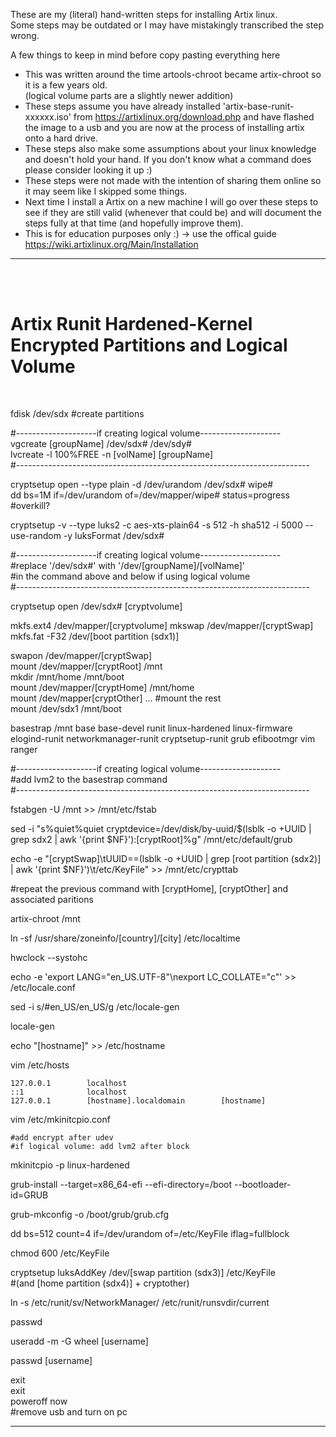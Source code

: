These are my (literal) hand-written steps for installing Artix linux. <br>
Some steps may be outdated or I may have mistakingly transcribed the step wrong.
<br>

A few things to keep in mind before copy pasting everything here
<br>

- This was written around the time artools-chroot became artix-chroot so it is a few years old.<br>(logical volume parts are a slightly newer addition)
- These steps assume you have already installed 'artix-base-runit-xxxxxx.iso' from https://artixlinux.org/download.php and have flashed the image to a usb and you are now at the process of installing artix onto a hard drive.
- These steps also make some assumptions about your linux knowledge and doesn't hold your hand. If you don't know what a command does please consider looking it up :)
- These steps were not made with the intention of sharing them online so it may seem like I skipped some things.
- Next time I install a Artix on a new machine I will go over these steps to see if they are still valid (whenever that could be) and will document the steps fully at that time (and hopefully improve them).
- This is for education purposes only :) -> use the offical guide https://wiki.artixlinux.org/Main/Installation


---

<br>
<br>

# Artix Runit Hardened-Kernel <br>Encrypted Partitions and Logical Volume

<br>

fdisk /dev/sdx #create partitions

#--------------------if creating logical volume--------------------<br>
vgcreate [groupName] /dev/sdx# /dev/sdy#<br>
lvcreate -l 100%FREE -n [volName] [groupName]<br>
#-------------------------------------------------------------------------

cryptsetup open --type plain -d /dev/urandom /dev/sdx# wipe#<br>
dd bs=1M if=/dev/urandom of=/dev/mapper/wipe# status=progress #overkill?

cryptsetup -v --type luks2 -c aes-xts-plain64 -s 512 -h sha512 -i 5000 --use-random -y luksFormat /dev/sdx#

#--------------------if creating logical volume--------------------<br>
#replace '/dev/sdx#' with '/dev/[groupName]/[volName]' <br>
#in the command above and below if using logical volume<br>
#-------------------------------------------------------------------------

cryptsetup open /dev/sdx# [cryptvolume]

mkfs.ext4 /dev/mapper/[cryptvolume]
mkswap /dev/mapper/[cryptSwap]
mkfs.fat -F32 /dev/[boot partition (sdx1)]

swapon /dev/mapper/[cryptSwap]<br>
mount /dev/mapper/[cryptRoot] /mnt<br>
mkdir /mnt/home /mnt/boot<br>
mount /dev/mapper/[cryptHome] /mnt/home<br>
mount /dev/mapper[cryptOther] ...  #mount the rest<br>
mount /dev/sdx1 /mnt/boot

basestrap /mnt base base-devel runit linux-hardened linux-firmware elogind-runit networkmanager-runit cryptsetup-runit grub efibootmgr vim ranger 

#--------------------if creating logical volume--------------------<br>
#add lvm2 to the basestrap command<br>
#-------------------------------------------------------------------------

fstabgen -U /mnt >> /mnt/etc/fstab

sed -i "s%quiet%quiet cryptdevice=/dev/disk/by-uuid/$(lsblk -o +UUID | grep sdx2 | awk '{print $NF}'):[cryptRoot]%g" /mnt/etc/default/grub

echo -e "[cryptSwap]\tUUID=$=$(lsblk -o +UUID | grep [root partition (sdx2)] | awk '{print $NF}')\t/etc/KeyFile" >> /mnt/etc/crypttab

#repeat the previous command with [cryptHome], [cryptOther] and associated paritions

artix-chroot /mnt

ln -sf /usr/share/zoneinfo/[country]/[city] /etc/localtime

hwclock --systohc

echo -e 'export LANG="en_US.UTF-8"\nexport LC_COLLATE="c"' >> /etc/locale.conf

sed -i s/#en_US/en_US/g /etc/locale-gen

locale-gen

echo "[hostname]" >> /etc/hostname

vim /etc/hosts

    127.0.0.1        localhost
    ::1              localhost
    127.0.0.1        [hostname].localdomain        [hostname]
    
vim /etc/mkinitcpio.conf

    #add encrypt after udev
    #if logical volume: add lvm2 after block

mkinitcpio -p linux-hardened

grub-install --target=x86_64-efi --efi-directory=/boot --bootloader-id=GRUB

grub-mkconfig -o /boot/grub/grub.cfg

dd bs=512 count=4 if=/dev/urandom of=/etc/KeyFile iflag=fullblock

chmod 600 /etc/KeyFile

cryptsetup luksAddKey /dev/[swap partition (sdx3)] /etc/KeyFile<br>
#(and [home partition (sdx4)] + cryptother)

ln -s /etc/runit/sv/NetworkManager/ /etc/runit/runsvdir/current

passwd

useradd -m -G wheel [username]

passwd [username]

exit<br>
exit<br>
poweroff now<br>
#remove usb and turn on pc<br>

---
  
    










